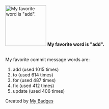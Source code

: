 <img src="https://github.com/my-badges/my-badges/blob/master/src/all-badges/favorite-word/favorite-word.png?raw=true" alt="My favorite word is &quot;add&quot;." title="My favorite word is &quot;add&quot;." width="128">
<strong>My favorite word is &quot;add&quot;.</strong>
<br><br>

My favorite commit message words are:

1. add (used 1015 times)
2. to (used 614 times)
3. for (used 487 times)
4. fix (used 412 times)
5. update (used 406 times)


Created by <a href="https://github.com/my-badges/my-badges">My Badges</a>